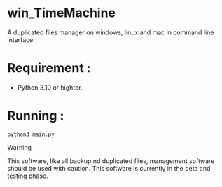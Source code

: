# win_TimeMachine
A duplicated files manager on windows, linux and mac in command line interface.

# Requirement : 
- Python 3.10 or highter.

# Running : 
```
python3 main.py
```

> [!WARNING]
> This software, like all backup nd duplicated files, management software should be used with caution. This software is currently in the beta and testing phase.
